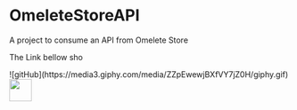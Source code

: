 # OmeleteStoreAPI
A project to consume an API from Omelete Store

<p>The Link bellow sho</p>
![gitHub](https://media3.giphy.com/media/ZZpEwewjBXfVY7jZ0H/giphy.gif)

<img src="http://i.imgur.com/OUkLi.gif" width="40" height="40" />

